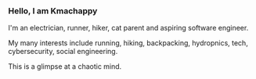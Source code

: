 ### Hello, I am Kmachappy

I'm an electrician, runner, hiker, cat parent and aspiring software engineer.

My many interests include running, hiking, backpacking, hydropnics, tech, cybersecurity, social engineering.

This is a glimpse at a chaotic mind.
